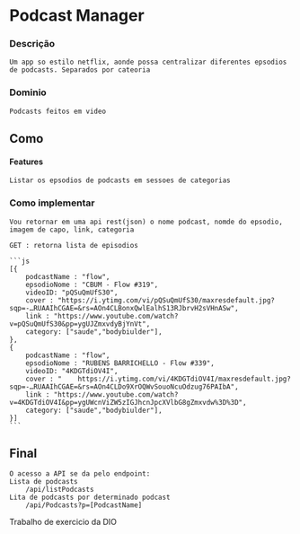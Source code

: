 # Podcast Manager
### Descrição
    Um app so estilo netflix, aonde possa centralizar diferentes epsodios de podcasts. Separados por cateoria
### Dominio
    Podcasts feitos em video
## Como
#### Features
    Listar os epsodios de podcasts em sessoes de categorias
### Como implementar
    Vou retornar em uma api rest(json) o nome podcast, nomde do epsodio, imagem de capo, link, categoria

    GET : retorna lista de episodios

    ```js
    [{
        podcastName : "flow",
        epsodioNome : "CBUM - Flow #319",
        videoID: "pQSuQmUfS30",
        cover : "https://i.ytimg.com/vi/pQSuQmUfS30/maxresdefault.jpg?sqp=-…RUAAIhCGAE=&rs=AOn4CLBonxQwlEalhS13RJbrvH2sVHnASw",
        link : "https://www.youtube.com/watch?v=pQSuQmUfS30&pp=ygUJZmxvdyBjYnVt",
        category: ["saude","bodybiulder"],
    },
    {
        podcastName : "flow",
        epsodioNome : "RUBENS BARRICHELLO - Flow #339",
        videoID: "4KDGTdiOV4I",
        cover : "    https://i.ytimg.com/vi/4KDGTdiOV4I/maxresdefault.jpg?sqp=-…RUAAIhCGAE=&rs=AOn4CLDo9XrOQWvSouoNcuOdzug76PAIbA",
        link : "https://www.youtube.com/watch?v=4KDGTdiOV4I&pp=ygUWcnViZW5zIGJhcnJpcXVlbG8gZmxvdw%3D%3D",
        category: ["saude","bodybiulder"],
    }]
    ```
## Final
    O acesso a API se da pelo endpoint:
    Lista de podcasts
        /api/listPodcasts
    Lita de podcasts por determinado podcast
        /api/Podcasts?p=[PodcastName]



 Trabalho de exercicio da DIO
